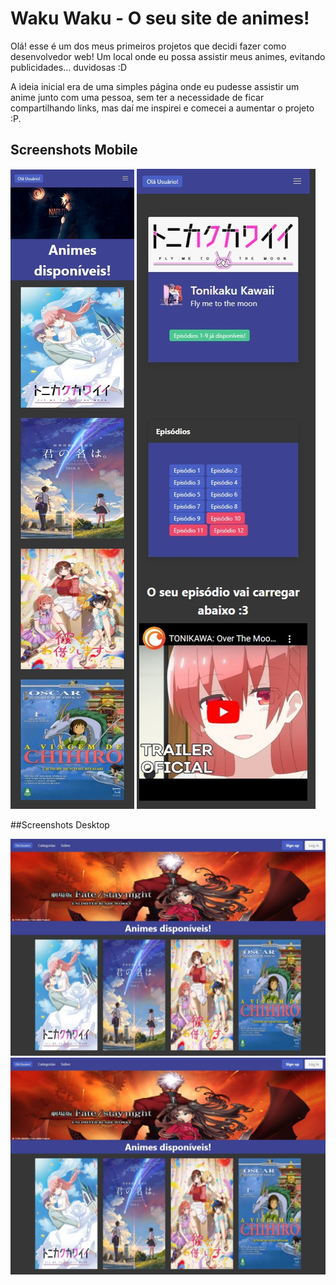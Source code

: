 # Waku Waku - O seu site de animes!

Olá! esse é um dos meus primeiros projetos que decidi fazer como desenvolvedor web! 
Um local onde eu possa assistir meus animes, evitando publicidades... duvidosas :D

A ideia inicial era de uma simples página onde eu pudesse assistir um anime junto com uma pessoa, sem ter
a necessidade de ficar compartilhando links, mas daí me inspirei e comecei a aumentar o projeto :P.


## Screenshots Mobile

<img src='posts/main-mobile.jpeg'>
<img src='posts/tk-mobile.jpeg'>

##Screenshots Desktop

<img src='posts/main-pc.jpeg'>
<img src='posts/main-pc.jpeg'>
